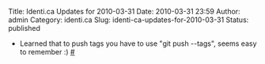 Title: Identi.ca Updates for 2010-03-31
Date: 2010-03-31 23:59
Author: admin
Category: identi.ca
Slug: identi-ca-updates-for-2010-03-31
Status: published

- Learned that to push tags you have to use "git push --tags", seems easy to remember :) [\#](http://identi.ca/notice/26728609)
